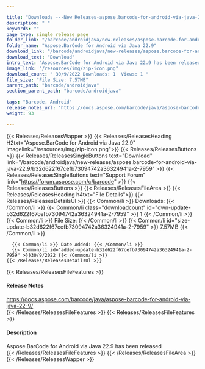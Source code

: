 ```yaml
---

title: "Downloads ---New Releases-aspose.barcode-for-android-via-java-22.9"
description: " "
keywords: ""
page_type: single_release_page
folder_link: "/barcode/androidjava/new-releases/aspose.barcode-for-android-via-java-22.9/"
folder_name: "Aspose.BarCode for Android via Java 22.9"
download_link: "/barcode/androidjava/new-releases/aspose.barcode-for-android-via-java-22.9/b32d622f67cefb73094742a36324941a-2-7959"
download_text: "Download"
intro_text: "Aspose.BarCode for Android via Java 22.9 has been released"
image_link: "/resources/img/zip-icon.png"
download_count: " 30/9/2022 Downloads: 1  Views: 1 "
file_size: "File Size: 7.57MB"
parent_path: "barcode/androidjava"
section_parent_path: "barcode/androidjava"

tags: "Barcode, Android"
release_notes_url: "https://docs.aspose.com/barcode/java/aspose-barcode-for-android-via-java-22-9/"
weight: 93

---
```


{{< Releases/ReleasesWapper >}}
  {{< Releases/ReleasesHeading H2txt="Aspose.BarCode for Android via Java 22.9" imagelink="/resources/img/zip-icon.png">}}
  {{< Releases/ReleasesButtons >}}
    {{< Releases/ReleasesSingleButtons text="Download" link="/barcode/androidjava/new-releases/aspose.barcode-for-android-via-java-22.9/b32d622f67cefb73094742a36324941a-2-7959" >}}
    {{< Releases/ReleasesSingleButtons text="Support Forum" link="https://forum.aspose.com/c/barcode" >}}
  {{< Releases/ReleasesButtons >}}
  {{< Releases/ReleasesFileArea >}}
    {{< Releases/ReleasesHeading h4txt="File Details">}}
    {{< Releases/ReleasesDetailsUl >}}
      {{< Common/li >}} Downloads: {{< /Common/li >}}
      {{< Common/li class="downloadcount" id="dwn-update-b32d622f67cefb73094742a36324941a-2-7959" >}} 1 {{< /Common/li >}}
      {{< Common/li >}} File Size: {{< /Common/li >}}
      {{< Common/li id="size-update-b32d622f67cefb73094742a36324941a-2-7959" >}} 7.57MB {{< /Common/li >}}

      {{< Common/li >}} Date Added: {{< /Common/li >}}
      {{< Common/li id="added-update-b32d622f67cefb73094742a36324941a-2-7959" >}}30/9/2022 {{< /Common/li >}}
    {{< /Releases/ReleasesDetailsUl >}}

  {{< Releases/ReleasesFileFeatures >}}
      <h4>Release Notes</h4><div><a href='https://docs.aspose.com/barcode/java/aspose-barcode-for-android-via-java-22-9/'>https://docs.aspose.com/barcode/java/aspose-barcode-for-android-via-java-22-9/</a></div>
  {{< /Releases/ReleasesFileFeatures >}}
  {{< Releases/ReleasesFileFeatures >}}
      <h4>Description</h4><div class="HTMLDescription">Aspose.BarCode for Android via Java 22.9 has been released</div>
  {{< /Releases/ReleasesFileFeatures >}}
 {{< /Releases/ReleasesFileArea >}}
{{< /Releases/ReleasesWapper >}}


